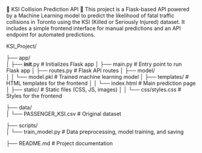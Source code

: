 🚗 KSI Collision Prediction API 🚦
This project is a Flask-based API powered by a Machine Learning model to predict the likelihood of fatal traffic collisions in Toronto using the KSI (Killed or Seriously Injured) dataset. 
It includes a simple frontend interface for manual predictions and an API endpoint for automated predictions.

KSI_Project/


├── app/                    
│   ├── __init__.py            # Initializes Flask app
│   ├── main.py                # Entry point to run Flask app
│   ├── routes.py              # Flask API routes
│   ├── model/                 
│   │   └── model.pkl          # Trained machine learning model
│   ├── templates/             # HTML templates for the frontend
│   │   └── index.html         # Main prediction page
│   ├── static/                # Static files (CSS, JS, images)
│   │   └── css/styles.css     # Styles for the frontend



├── data/                      
│   └── PASSENGER_KSI.csv      # Original dataset



├── scripts/                   
│   └── train_model.py         # Data preprocessing, model training, and saving


├── README.md                  # Project documentation

